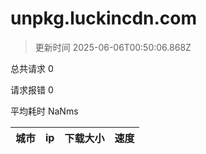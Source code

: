 
  # unpkg.luckincdn.com

  > 更新时间 2025-06-06T00:50:06.868Z
  
  总共请求 0

  请求报错 0

  平均耗时 NaNms

|城市|ip|下载大小|速度|
|-----|----------|---|---|

  